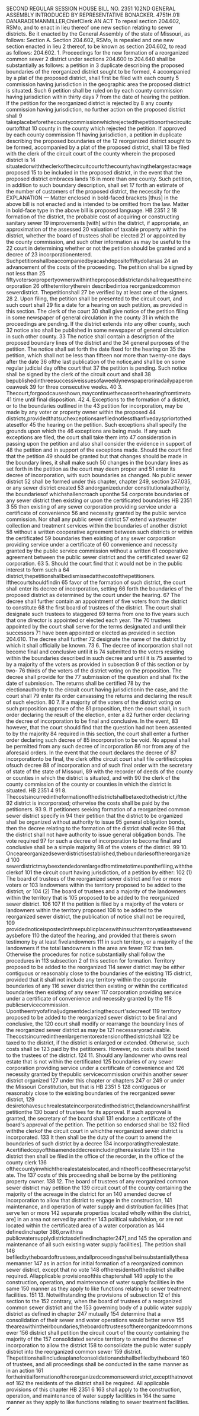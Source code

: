 SECOND REGULAR SESSION
HOUSE BILL NO. 2351
102ND GENERAL ASSEMBLY
INTRODUCED BY REPRESENTATIVE BONACKER.
4751H.01I DANARADEMANMILLER,ChiefClerk
AN ACT
To repeal section 204.602, RSMo, and to enact in lieu thereof one new section relating to
sewer districts.
Be it enacted by the General Assembly of the state of Missouri, as follows:
Section A. Section 204.602, RSMo, is repealed and one new section enacted in lieu
2 thereof, to be known as section 204.602, to read as follows:
204.602. 1. Proceedings for the new formation of a reorganized common sewer
2 district under sections 204.600 to 204.640 shall be substantially as follows: a petition in
3 duplicate describing the proposed boundaries of the reorganized district sought to be formed,
4 accompanied by a plat of the proposed district, shall first be filed with each county
5 commission having jurisdiction in the geographic area the proposed district is situated. Such
6 petition shall be ruled on by each county commission having jurisdiction within thirty days
7 from the date of hearing the petition. If the petition for the reorganized district is rejected by
8 any county commission having jurisdiction, no further action on the proposed district shall
9 takeplacebeforethecountycommissionwhichrejectedthepetitionorthecircuitcourtofthat
10 county in the county which rejected the petition. If approved by each county commission
11 having jurisdiction, a petition in duplicate describing the proposed boundaries of the
12 reorganized district sought to be formed, accompanied by a plat of the proposed district, shall
13 be filed with the clerk of the circuit court of the county wherein the proposed district is
14 situatedorwiththeclerkofthecircuitcourtofthecountyhavingthelargestacreageproposed
15 to be included in the proposed district, in the event that the proposed district embraces lands
16 in more than one county. Such petition, in addition to such boundary description, shall set
17 forth an estimate of the number of customers of the proposed district, the necessity for the
EXPLANATION — Matter enclosed in bold-faced brackets [thus] in the above bill is not enacted and is
intended to be omitted from the law. Matter in bold-face type in the above bill is proposed language.
HB 2351 2
18 formation of the district, the probable cost of acquiring or constructing sanitary sewer
19 improvements [with] within the district, if appropriate, an approximation of the assessed
20 valuation of taxable property within the district, whether the board of trustees shall be elected
21 or appointed by the county commission, and such other information as may be useful to the
22 court in determining whether or not the petition should be granted and a decree of
23 incorporationentered. Suchpetitionshallbeaccompaniedbyacashdepositoffiftydollarsas
24 an advancement of the costs of the proceeding. The petition shall be signed by not less than
25 fiftyvotersorpropertyownerswithintheproposeddistrictandshallrequesttheincorporation
26 oftheterritorytherein describedintoa reorganizedcommon sewerdistrict. Thepetitionshall
27 be verified by at least one of the signers.
28 2. Upon filing, the petition shall be presented to the circuit court, and such court shall
29 fix a date for a hearing on such petition, as provided in this section. The clerk of the court
30 shall give notice of the petition filing in some newspaper of general circulation in the county
31 in which the proceedings are pending. If the district extends into any other county, such
32 notice also shall be published in some newspaper of general circulation in such other county.
33 The notice shall contain a description of the proposed boundary lines of the district and the
34 general purposes of the petition. The notice shall set forth the date fixed for the hearing on
35 the petition, which shall not be less than fifteen nor more than twenty-one days after the date
36 ofthe last publication of the notice,and shall be on some regular judicial day ofthe court that
37 the petition is pending. Such notice shall be signed by the clerk of the circuit court and shall
38 bepublishedinthreesuccessiveissuesofaweeklynewspaperorinadailypaperonceaweek
39 for three consecutive weeks.
40 3. Thecourt,forgoodcauseshown,maycontinuethecaseorthehearingfromtimeto
41 time until final disposition.
42 4. Exceptions to the formation of a district, or to the boundaries outlined in the
43 petition for incorporation, may be made by any voter or property owner within the proposed
44 districts,providedthatsuchexceptionsarefilednotlessthanfivedayspriortothedatesetfor
45 the hearing on the petition. Such exceptions shall specify the grounds upon which the
46 exceptions are being made. If any such exceptions are filed, the court shall take them into
47 consideration in passing upon the petition and also shall consider the evidence in support of
48 the petition and in support of the exceptions made. Should the court find that the petition
49 should be granted but that changes should be made in the boundary lines, it shall make such
50 changes in the boundary lines as set forth in the petition as the court may deem proper and
51 enter its decree of incorporation, with such boundaries as changed. No public sewer district
52 shall be formed under this chapter, chapter 249, section 247.035, or any sewer district created
53 andorganizedunder constitutionalauthority, the boundariesof whichshallencroach uponthe
54 corporate boundaries of any sewer district then existing or upon the certificated boundaries
HB 2351 3
55 then existing of any sewer corporation providing service under a certificate of convenience
56 and necessity granted by the public service commission. Nor shall any public sewer district
57 extend wastewater collection and treatment services within the boundaries of another district
58 without a written cooperative agreement between such districts or within the certificated
59 boundaries then existing of any sewer corporation providing service under a certificate of
60 convenience and necessity granted by the public service commission without a written
61 cooperative agreement between the public sewer district and the certificated sewer
62 corporation.
63 5. Should the court find that it would not be in the public interest to form such a
64 district,thepetitionshallbedismissedatthecostofthepetitioners. Ifthecourtshouldfindin
65 favor of the formation of such district, the court shall enter its decree of incorporation, setting
66 forth the boundaries of the proposed district as determined by the court under the hearing.
67 The decree shall further contain an appointment of five voters from the district to constitute
68 the first board of trustees of the district. The court shall designate such trustees to staggered
69 terms from one to five years such that one director is appointed or elected each year. The
70 trustees appointed by the court shall serve for the terms designated and until their successors
71 have been appointed or elected as provided in section 204.610. The decree shall further
72 designate the name of the district by which it shall officially be known.
73 6. The decree of incorporation shall not become final and conclusive until it is
74 submitted to the voters residing within the boundaries described in such decree and until it is
75 assented to by a majority of the voters as provided in subsection 9 of this section or by two-
76 thirds of the voters of the district voting on the proposition. The decree shall provide for the
77 submission of the question and shall fix the date of submission. The returns shall be certified
78 by the electionauthority to the circuit court having jurisdictionin the case, and the court shall
79 enter its order canvassing the returns and declaring the result of such election.
80 7. If a majority of the voters of the district voting on such proposition approve of the
81 proposition, then the court shall, in such order declaring the result of the election, enter a
82 further order declaring the decree of incorporation to be final and conclusive. In the event,
83 however, that the court should find that the question had not been assented to by the majority
84 required in this section, the court shall enter a further order declaring such decree of
85 incorporation to be void. No appeal shall be permitted from any such decree of incorporation
86 nor from any of the aforesaid orders. In the event that the court declares the decree of
87 incorporationto be final, the clerk ofthe circuit court shall file certifiedcopies ofsuch decree
88 of incorporation and of such final order with the secretary of state of the state of Missouri,
89 with the recorder of deeds of the county or counties in which the district is situated, and with
90 the clerk of the county commission of the county or counties in which the district is situated.
HB 2351 4
91 8. Thecostsincurredintheformationofthedistrictshallbetaxedtothedistrict,ifthe
92 district is incorporated; otherwise the costs shall be paid by the petitioners.
93 9. If petitioners seeking formation of a reorganized common sewer district specify in
94 their petition that the district to be organized shall be organized without authority to issue
95 general obligation bonds, then the decree relating to the formation of the district shall recite
96 that the district shall not have authority to issue general obligation bonds. The vote required
97 for such a decree of incorporation to become final and conclusive shall be a simple majority
98 of the voters of the district.
99 10. Onceareorganizedsewerdistrictisestablished,theboundariesofthereorganized
100 sewerdistrictmaybeextendedorenlargedfromtimetotimeuponthefiling,withtheclerkof
101 the circuit court having jurisdiction, of a petition by either:
102 (1) The board of trustees of the reorganized sewer district and five or more voters or
103 landowners within the territory proposed to be added to the district; or
104 (2) The board of trustees and a majority of the landowners within the territory that is
105 proposed to be added to the reorganized sewer district.
106
107 If the petition is filed by a majority of the voters or landowners within the territory proposed
108 to be added to the reorganized sewer district, the publication of notice shall not be required,
109 providednoticeispostedinthreepublicplaceswithinsuchterritoryatleastsevendaysbefore
110 the dateof the hearing, and provided that thereis sworn testimony by at least fivelandowners
111 in such territory, or a majority of the landowners if the total landowners in the area are fewer
112 than ten. Otherwise the procedures for notice substantially shall follow the procedures in
113 subsection 2 of this section for formation. Territory proposed to be added to the reorganized
114 sewer district may be either contiguous or reasonably close to the boundaries of the existing
115 district, provided that it shall not include any territory within the corporate boundaries of any
116 sewer district then existing or within the certificated boundaries then existing of any sewer
117 corporation providing service under a certificate of convenience and necessity granted by the
118 publicservicecommission. Upontheentryofafinaljudgmentdeclaringthecourt'sdecreeof
119 territory proposed to be added to the reorganized sewer district to be final and conclusive, the
120 court shall modify or rearrange the boundary lines of the reorganized sewer district as may be
121 necessaryoradvisable. Thecostsincurredintheenlargementorextensionofthedistrictshall
122 be taxed to the district, if the district is enlarged or extended. Otherwise, such costs shall be
123 paid by the petitioners. However, no costs shall be taxed to the trustees of the district.
124 11. Should any landowner who owns real estate that is not within the certificated
125 boundaries of any sewer corporation providing service under a certificate of convenience and
126 necessity granted by thepublic servicecommission orwithin another sewer district organized
127 under this chapter or chapters 247 or 249 or under the Missouri Constitution, but that is
HB 2351 5
128 contiguous or reasonably close to the existing boundaries of the reorganized sewer district,
129 desiretohavesuchrealestateincorporatedinthedistrict,thelandownershallfirstpetitionthe
130 board of trustees for its approval. If such approval is granted, the secretary of the board shall
131 endorse a certificate of the board's approval of the petition. The petition so endorsed shall be
132 filed withthe clerkof the circuit court in whichthe reorganized sewer district is incorporated.
133 It then shall be the duty of the court to amend the boundaries of such district by a decree
134 incorporatingtherealestate. Acertifiedcopyofthisamendeddecreeincludingtherealestate
135 in the district then shall be filed in the office of the recorder, in the office of the county clerk
136 ofthecountyinwhichtherealestateislocated,andintheofficeofthesecretaryofstate. The
137 costs of this proceeding shall be borne by the petitioning property owner.
138 12. The board of trustees of any reorganized common sewer district may petition the
139 circuit court of the county containing the majority of the acreage in the district for an
140 amended decree of incorporation to allow that district to engage in the construction,
141 maintenance, and operation of water supply and distribution facilities [that serve ten or more
142 separate properties located wholly within the district, are] in an area not served by another
143 political subdivision, or are not located within the certificated area of a water corporation as
144 definedinchapter 386,orwithina publicwatersupplydistrictasdefinedinchapter247[,and
145 the operation and maintenance of all such existing water supply facilities]. The petition shall
146 befiledbytheboardoftrustees,andallproceedingsshallbeinsubstantiallythesamemanner
147 as in action for initial formation of a reorganized common sewer district, except that no vote
148 oftheresidentsofthedistrict shallbe required. Allapplicable provisionsofthis chaptershall
149 apply to the construction, operation, and maintenance of water supply facilities in the same
150 manner as they apply to like functions relating to sewer treatment facilities.
151 13. Notwithstanding the provisions of subsection 12 of this section to the
152 contrary, when the board of trustees of a reorganized common sewer district and the
153 governing body of a public water supply district as defined in chapter 247 mutually
154 determine that a consolidation of their sewer and water operations would better serve
155 theareawithintheirboundaries,theboardoftrusteesofthereorganizedcommonsewer
156 district shall petition the circuit court of the county containing the majority of the
157 consolidated service territory to amend the decree of incorporation to allow the district
158 to consolidate the public water supply district into the reorganized common sewer
159 district. Thepetitionshallincludeaplanofconsolidationandshallbefiledbytheboard
160 of trustees, and all proceedings shall be conducted in the same manner as in an action
161 fortheinitialformationofthereorganizedcommonsewerdistrict,exceptthatnovoteof
162 the residents of the district shall be required. All applicable provisions of this chapter
HB 2351 6
163 shall apply to the construction, operation, and maintenance of water supply facilities in
164 the same manner as they apply to like functions relating to sewer treatment facilities.
✔